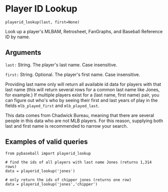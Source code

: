 # Player ID Lookup

`playerid_lookup(last, first=None)`

Look up a player's MLBAM, Retrosheet, FanGraphs, and Baseball Reference ID by name.

## Arguments
`last:` String. The player's last name. Case insensitive.

`first:` String. Optional. The player's first name. Case insensitive.

Providing last name only will return all available id data for players with that last name (this will return several rows for a common last name like Jones, for example.) If multiple players exist for a (last name, first name) pair, you can figure out who's who by seeing their first and last years of play in the fields `mlb_played_first` and `mlb_played_last`.

This data comes from Chadwick Bureau, meaning that there are several people in this data who are not MLB players. For this reason, supplying both last and first name is recommended to narrow your search. 

## Examples of valid queries

~~~~
from pybaseball import playerid_lookup

# find the ids of all players with last name Jones (returns 1,314 rows)
data = playerid_lookup('jones')

# only return the ids of chipper jones (returns one row)
data = playerid_lookup('jones','chipper')
~~~~
